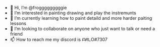 - 👋 Hi, I’m @frogggggggggie
- 👀 I’m interested in painting drawing and play the instremunts 
- 🌱 I’m currently learning how to paint detaild and more harder paiting lessons
- 💞️ I’m looking to collaborate on anyone who just want to talk or need a friend
- 📫 How to reach me my discord is ᗩᖇᒪO#7307

<!---
frogggggggggie/frogggggggggie is a ✨ special ✨ repository because its `README.md` (this file) appears on your GitHub profile.
You can click the Preview link to take a look at your changes.
--->
